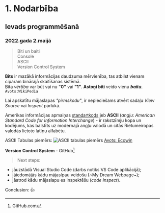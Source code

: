 # 1. Nodarbība
## Ievads programmēšanā  
### 2022.gada 2.maijā    
> Biti un baiti  
> Console     
> ASCII  
> Version Control System  

**Bits** ir mazākā informācijas daudzuma mērvienība, tas atbilst vienam ciparam binārajā skaitīšanas sistēmā.   
Bita *vērtība* var būt vai nu **"0"** vai **"1"**. **Astoņi biti** veido vienu **_baitu_**. `Avots:WikiPedia`  

Lai apskatītu mājaslapas *"pirmskodu"*, ir nepieciešams atvērt sadaļu *View Source* vai *Inspect* pārlūkā.  

Amerikas informācijas apmaiņas [standartkods](https://lv.wikipedia.org/wiki/ASCII) jeb **ASCII** (*angļu: American Standard Code for Information Interchange*) - ir rakstzīmju kopa un kodējums, kas balstīts uz modernajā angļu valodā un citās Rietumeiropas valodās lietoto latīņu alfabētu.   

ASCII Tabulas piemērs:
![ASCII tabulas piemērs](https://www.ecowin.org/aulas/resources/tables/asciitable.jpg)
[Avots: Ecowin](https://www.ecowin.org/aulas/resources/tables/asciitable.jpg)  

**Version Control System** - GitHub[^1]
[^1]:GitHub.com  
> Next steps:  
* jāuzstādā Visual Studio Code (darbs notiks VS Code aplikācijā);  
* jāiedomājās kādu mājaslpau veidošu (~My Dream Webpage~);
* jāatrod kādu mājaslapu es inspektēšu (*code inspect*).  

Conclusion: :+1:  
